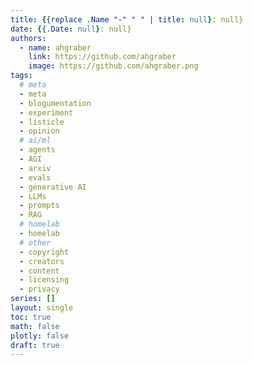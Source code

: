 ```yaml
---
title: {{replace .Name "-" " " | title: null}: null}
date: {{.Date: null}: null}
authors:
  - name: ahgraber
    link: https://github.com/ahgraber
    image: https://github.com/ahgraber.png
tags:
  # meta
  - meta
  - blogumentation
  - experiment
  - listicle
  - opinion
  # ai/ml
  - agents
  - AGI
  - arxiv
  - evals
  - generative AI
  - LLMs
  - prompts
  - RAG
  # homelab
  - homelab
  # other
  - copyright
  - creators
  - content
  - licensing
  - privacy
series: []
layout: single
toc: true
math: false
plotly: false
draft: true
---
```

